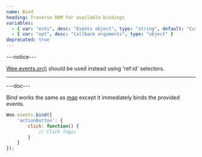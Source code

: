 ```yaml
---
name: Bind
heading: Traverse DOM for available bindings
variables:
  - { var: "evts", desc: "Events object", type: "string", default: "Currently mapped events" }
  - { var: "opt", desc: "Callback arguments", type: "object" }
deprecated: true
---
```


---notice---

[Wee.events.on()](#on) should be used instead using 'ref:id' selectors.

---

---doc---

Bind works the same as [map](#map) except it immediately binds the provided events.

```javascript
Wee.events.bind({
	'actionButton': {
		click: function() {
			// Click logic
		}
	}
});
```